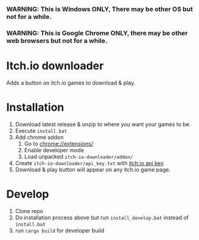 
### **WARNING: This is Windows ONLY, There may be other OS but not for a while.**
### **WARNING: This is Google Chrome ONLY, there may be other web browsers but not for a while.**

# Itch.io downloader

Adds a button on itch.io games to download & play.

# Installation

1. Download latest release & unzip to where you want your games to be.
2. Execute `install.bat`
3. Add chrome addon
    1. Go to [chrome://extensions/](chrome://extensions/)
    2. Enable developer mode
    3. Load unpacked `itch-io-downloader/addon/`
4. Create `itch-io-downloader/api_key.txt` with [itch.io api key](https://itch.io/user/settings/api-keys).
5. Download & play button will appear on any itch.io game page.

# Develop

1. Clone repo
2. Do installation process above but run `install_develop.bat` instead of `install.bat`
3. run `cargo build` for developer build
